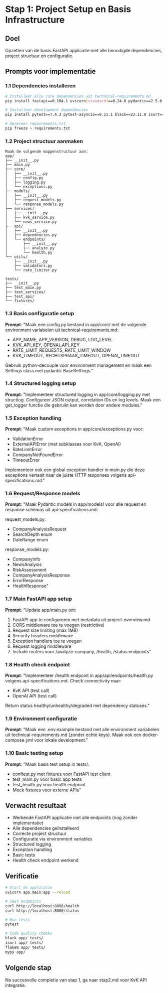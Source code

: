 # Stap 1: Project Setup en Basis Infrastructure

## Doel
Opzetten van de basis FastAPI applicatie met alle benodigde dependencies, project structuur en configuratie.

## Prompts voor implementatie

### 1.1 Dependencies installeren
```bash
# Installeer alle core dependencies uit technical-requirements.md
pip install fastapi==0.104.1 uvicorn[standard]==0.24.0 pydantic==2.5.0 httpx==0.25.2 beautifulsoup4==4.12.2 lxml==4.9.3 openai==1.3.0 python-decouple==3.8 structlog==23.2.0 tenacity==8.2.3

# Installeer development dependencies
pip install pytest==7.4.3 pytest-asyncio==0.21.1 black==23.11.0 isort==5.12.0 mypy==1.7.0 flake8==6.1.0 pre-commit==3.5.0

# Genereer requirements.txt
pip freeze > requirements.txt
```

### 1.2 Project structuur aanmaken
```
Maak de volgende mappenstructuur aan:
app/
├── __init__.py
├── main.py
├── core/
│   ├── __init__.py
│   ├── config.py
│   ├── logging.py
│   └── exceptions.py
├── models/
│   ├── __init__.py
│   ├── request_models.py
│   └── response_models.py
├── services/
│   ├── __init__.py
│   ├── kvk_service.py
│   └── news_service.py
├── api/
│   ├── __init__.py
│   ├── dependencies.py
│   └── endpoints/
│       ├── __init__.py
│       ├── analyze.py
│       └── health.py
└── utils/
    ├── __init__.py
    ├── validators.py
    └── rate_limiter.py

tests/
├── __init__.py
├── test_main.py
├── test_services/
├── test_api/
└── fixtures/
```

### 1.3 Basis configuratie setup
**Prompt**: "Maak een config.py bestand in app/core/ met de volgende environment variabelen uit technical-requirements.md:
- APP_NAME, APP_VERSION, DEBUG, LOG_LEVEL
- KVK_API_KEY, OPENAI_API_KEY  
- RATE_LIMIT_REQUESTS, RATE_LIMIT_WINDOW
- KVK_TIMEOUT, RECHTSPRAAK_TIMEOUT, OPENAI_TIMEOUT

Gebruik python-decouple voor environment management en maak een Settings class met pydantic BaseSettings."

### 1.4 Structured logging setup
**Prompt**: "Implementeer structured logging in app/core/logging.py met structlog. Configureer JSON output, correlation IDs en log levels. Maak een get_logger functie die gebruikt kan worden door andere modules."

### 1.5 Exception handling
**Prompt**: "Maak custom exceptions in app/core/exceptions.py voor:
- ValidationError
- ExternalAPIError (met subklasses voor KvK, OpenAI)
- RateLimitError
- CompanyNotFoundError
- TimeoutError

Implementeer ook een global exception handler in main.py die deze exceptions vertaalt naar de juiste HTTP responses volgens api-specifications.md."

### 1.6 Request/Response models
**Prompt**: "Maak Pydantic models in app/models/ voor alle request en response schemas uit api-specifications.md:

request_models.py:
- CompanyAnalysisRequest
- SearchDepth enum
- DateRange enum

response_models.py:
- CompanyInfo
- NewsAnalysis
- RiskAssessment
- CompanyAnalysisResponse
- ErrorResponse
- HealthResponse"

### 1.7 Main FastAPI app setup
**Prompt**: "Update app/main.py om:
1. FastAPI app te configureren met metadata uit project-overview.md
2. CORS middleware toe te voegen (restrictive)
3. Request size limiting (max 1MB)
4. Security headers middleware
5. Exception handlers toe te voegen
6. Request logging middleware
7. Include routers voor /analyze-company, /health, /status endpoints"

### 1.8 Health check endpoint
**Prompt**: "Implementeer /health endpoint in app/api/endpoints/health.py volgens api-specifications.md. Check connectivity naar:
- KvK API (test call)
- OpenAI API (test call)

Return status healthy/unhealthy/degraded met dependency statuses."

### 1.9 Environment configuratie
**Prompt**: "Maak een .env.example bestand met alle environment variabelen uit technical-requirements.md (zonder echte keys). Maak ook een docker-compose.yml voor lokale development."

### 1.10 Basic testing setup
**Prompt**: "Maak basis test setup in tests/:
- conftest.py met fixtures voor FastAPI test client
- test_main.py voor basic app tests
- test_health.py voor health endpoint
- Mock fixtures voor externe APIs"

## Verwacht resultaat
- Werkende FastAPI applicatie met alle endpoints (nog zonder implementatie)
- Alle dependencies geïnstalleerd  
- Correcte project structuur
- Configuratie via environment variables
- Structured logging
- Exception handling
- Basic tests
- Health check endpoint werkend

## Verificatie
```bash
# Start de applicatie
uvicorn app.main:app --reload

# Test endpoints
curl http://localhost:8000/health
curl http://localhost:8000/status

# Run tests
pytest

# Code quality checks
black app/ tests/
isort app/ tests/
flake8 app/ tests/
mypy app/
```

## Volgende stap
Na succesvolle completie van stap 1, ga naar stap2.md voor KvK API integratie.